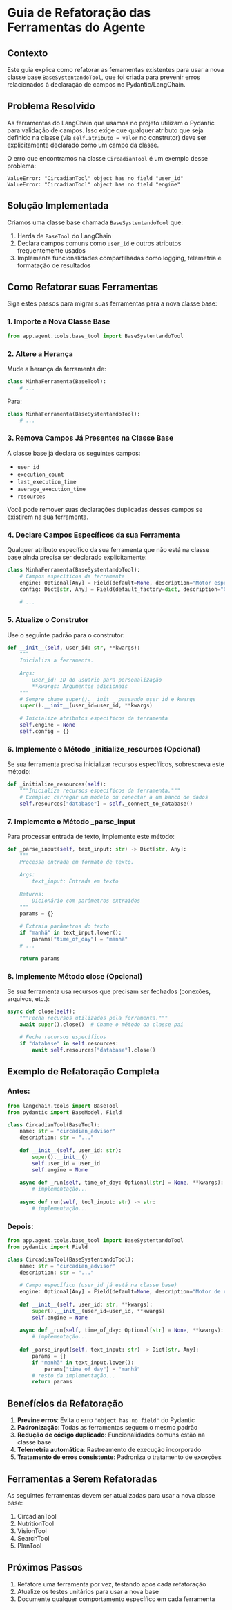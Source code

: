 # Guia de Refatoração das Ferramentas do Agente

## Contexto

Este guia explica como refatorar as ferramentas existentes para usar a nova classe base `BaseSystentandoTool`, que foi criada para prevenir erros relacionados à declaração de campos no Pydantic/LangChain.

## Problema Resolvido

As ferramentas do LangChain que usamos no projeto utilizam o Pydantic para validação de campos. Isso exige que qualquer atributo que seja definido na classe (via `self.atributo = valor` no construtor) deve ser explicitamente declarado como um campo da classe.

O erro que encontramos na classe `CircadianTool` é um exemplo desse problema:

```
ValueError: "CircadianTool" object has no field "user_id"
ValueError: "CircadianTool" object has no field "engine"
```

## Solução Implementada

Criamos uma classe base chamada `BaseSystentandoTool` que:

1. Herda de `BaseTool` do LangChain
2. Declara campos comuns como `user_id` e outros atributos frequentemente usados
3. Implementa funcionalidades compartilhadas como logging, telemetria e formatação de resultados

## Como Refatorar suas Ferramentas

Siga estes passos para migrar suas ferramentas para a nova classe base:

### 1. Importe a Nova Classe Base

```python
from app.agent.tools.base_tool import BaseSystentandoTool
```

### 2. Altere a Herança

Mude a herança da ferramenta de:

```python
class MinhaFerramenta(BaseTool):
    # ...
```

Para:

```python
class MinhaFerramenta(BaseSystentandoTool):
    # ...
```

### 3. Remova Campos Já Presentes na Classe Base

A classe base já declara os seguintes campos:
- `user_id`
- `execution_count`
- `last_execution_time`
- `average_execution_time`
- `resources`

Você pode remover suas declarações duplicadas desses campos se existirem na sua ferramenta.

### 4. Declare Campos Específicos da sua Ferramenta

Qualquer atributo específico da sua ferramenta que não está na classe base ainda precisa ser declarado explicitamente:

```python
class MinhaFerramenta(BaseSystentandoTool):
    # Campos específicos da ferramenta
    engine: Optional[Any] = Field(default=None, description="Motor específico da ferramenta")
    config: Dict[str, Any] = Field(default_factory=dict, description="Configurações da ferramenta")
    
    # ...
```

### 5. Atualize o Construtor

Use o seguinte padrão para o construtor:

```python
def __init__(self, user_id: str, **kwargs):
    """
    Inicializa a ferramenta.
    
    Args:
        user_id: ID do usuário para personalização
        **kwargs: Argumentos adicionais
    """
    # Sempre chame super().__init__ passando user_id e kwargs
    super().__init__(user_id=user_id, **kwargs)
    
    # Inicialize atributos específicos da ferramenta
    self.engine = None
    self.config = {}
```

### 6. Implemente o Método _initialize_resources (Opcional)

Se sua ferramenta precisa inicializar recursos específicos, sobrescreva este método:

```python
def _initialize_resources(self):
    """Inicializa recursos específicos da ferramenta."""
    # Exemplo: carregar um modelo ou conectar a um banco de dados
    self.resources["database"] = self._connect_to_database()
```

### 7. Implemente o Método _parse_input

Para processar entrada de texto, implemente este método:

```python
def _parse_input(self, text_input: str) -> Dict[str, Any]:
    """
    Processa entrada em formato de texto.
    
    Args:
        text_input: Entrada em texto
        
    Returns:
        Dicionário com parâmetros extraídos
    """
    params = {}
    
    # Extraia parâmetros do texto
    if "manhã" in text_input.lower():
        params["time_of_day"] = "manhã"
    # ...
    
    return params
```

### 8. Implemente Método close (Opcional)

Se sua ferramenta usa recursos que precisam ser fechados (conexões, arquivos, etc.):

```python
async def close(self):
    """Fecha recursos utilizados pela ferramenta."""
    await super().close()  # Chame o método da classe pai
    
    # Feche recursos específicos
    if "database" in self.resources:
        await self.resources["database"].close()
```

## Exemplo de Refatoração Completa

### Antes:

```python
from langchain.tools import BaseTool
from pydantic import BaseModel, Field

class CircadianTool(BaseTool):
    name: str = "circadian_advisor"
    description: str = "..."
    
    def __init__(self, user_id: str):
        super().__init__()
        self.user_id = user_id
        self.engine = None
    
    async def _run(self, time_of_day: Optional[str] = None, **kwargs):
        # implementação...
    
    async def run(self, tool_input: str) -> str:
        # implementação...
```

### Depois:

```python
from app.agent.tools.base_tool import BaseSystentandoTool
from pydantic import Field

class CircadianTool(BaseSystentandoTool):
    name: str = "circadian_advisor"
    description: str = "..."
    
    # Campo específico (user_id já está na classe base)
    engine: Optional[Any] = Field(default=None, description="Motor de recomendação circadiana")
    
    def __init__(self, user_id: str, **kwargs):
        super().__init__(user_id=user_id, **kwargs)
        self.engine = None
    
    async def _run(self, time_of_day: Optional[str] = None, **kwargs):
        # implementação...
    
    def _parse_input(self, text_input: str) -> Dict[str, Any]:
        params = {}
        if "manhã" in text_input.lower():
            params["time_of_day"] = "manhã"
        # resto da implementação...
        return params
```

## Benefícios da Refatoração

1. **Previne erros**: Evita o erro `"object has no field"` do Pydantic
2. **Padronização**: Todas as ferramentas seguem o mesmo padrão
3. **Redução de código duplicado**: Funcionalidades comuns estão na classe base
4. **Telemetria automática**: Rastreamento de execução incorporado
5. **Tratamento de erros consistente**: Padroniza o tratamento de exceções

## Ferramentas a Serem Refatoradas

As seguintes ferramentas devem ser atualizadas para usar a nova classe base:

1. CircadianTool
2. NutritionTool
3. VisionTool
4. SearchTool
5. PlanTool

## Próximos Passos

1. Refatore uma ferramenta por vez, testando após cada refatoração
2. Atualize os testes unitários para usar a nova base
3. Documente qualquer comportamento específico em cada ferramenta
